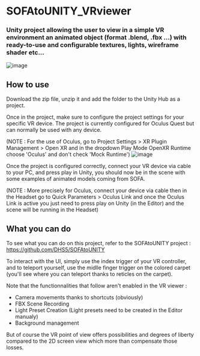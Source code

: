 # SOFAtoUNITY_VRviewer
### Unity project allowing the user to view in a simple VR environment an animated object (format .blend, .fbx ...) with ready-to-use and configurable textures, lights, wireframe shader etc...


![image](https://user-images.githubusercontent.com/94963203/181261550-9eb2bc57-b19f-403d-b573-b8846b0ee3da.png)



## How to use
Download the zip file, unzip it and add the folder to the Unity Hub as a project.

Once in the project, make sure to configure the project settings for your specific VR device.
The project is currently configured for Oculus Quest but can normally be used with any device.

(NOTE : For the use of Oculus, go to Project Settings > XR Plugin Management > Open XR and in the dropdown Play Mode OpenXR Runtime choose 'Oculus' and don't check 'Mock Runtime')
![image](https://user-images.githubusercontent.com/94963203/181239507-6be9fdeb-54cb-447c-8588-e0c0aa209509.png)

Once the project is configured correctly, connect your VR device via cable to your PC, and press play in Unity, you should now be in the scene with some examples of animated models coming from SOFA.

(NOTE : More precisely for Oculus, connect your device via cable then in the Headset go to Quick Parameters > Oculus Link and once the Oculus Link is active you just need to press play on Unity (in the Editor) and the scene will be running in the Headset)

## What you can do

To see what you can do on this project, refer to the SOFAtoUNITY project : https://github.com/DHS5/SOFAtoUNITY

To interact with the UI, simply use the index trigger of your VR controller, and to teleport yourself, use the midlle finger trigger on the colored carpet (you'll see where you can teleport thanks to reticles on the carpet).


Note that the functionnalities that follow aren't enabled in the VR viewer :
* Camera movements thanks to shortcuts (obviously)
* FBX Scene Recording
* Light Preset Creation (Light presets need to be created in the Editor manualy)
* Background management

But of course the VR point of view offers possibilities and degrees of liberty compared to the 2D screen view which more than compensate those losses.
